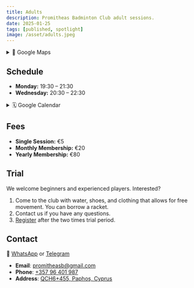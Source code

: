 ```yaml
---
title: Adults
description: Promitheas Badminton Club adult sessions.
date: 2025-01-25
tags: [published, spotlight]
image: /asset/adults.jpeg
---
```


<details>
  <summary>📍 Google Maps</summary>
  <iframe loading="lazy" title="promitheas google maps location" src="https://www.google.com/maps/embed?pb=!1m14!1m8!1m3!1d30969.00727662486!2d32.38969882402512!3d34.78775045525753!3m2!1i1024!2i768!4f13.1!3m3!1m2!1s0x14e706f987855cfd%3A0x1c8bf15674db946f!2sPromitheas%20Badminton%20Club!5e0!3m2!1sen!2s!4v1682168635664!5m2!1sen!2s" width="600" height="450" style="border:0" allowfullscreen="" referrerpolicy="no-referrer-when-downgrade"></iframe>
</details>

## Schedule

- **Monday:** 19:30 – 21:30
- **Wednesday:** 20:30 – 22:30

<details>
  <summary>🗓️ Google Calendar</summary>
  <iframe loading="lazy" title="Adults Calendar" src="https://calendar.google.com/calendar/embed?src=d0dc61182ea51b9e4df978b26caac2ee050a96c42c3c0ecb854765cac72db29e%40group.calendar.google.com&amp;ctz=Asia%2FNicosia&amp;hl={{lang}}&mode=AGENDA" style="border:0" width="100%" height="600" frameborder="0" scrolling="no"></iframe>
</details>

## Fees

- **Single Session:** €5
- **Monthly Membership:** €20
- **Yearly Membership:** €80

## Trial

We welcome beginners and experienced players. Interested?

1. Come to the club with water, shoes, and clothing that allows for free movement. You can borrow a racket.
2. Contact us if you have any questions.
3. [Register](https://forms.gle/VRGHEMKVAUHnC435A) after the two times trial period.

## Contact

💬 [WhatsApp](https://chat.whatsapp.com/LDX0gEpeyzB2VzV7EgThvE) or [Telegram](https://t.me/promitheas_badminton_club_trial/3)

- **Email**: [promitheasb@gmail.com](mailto:promitheasb@gmail.com)
- **Phone**: [+357 96 401 987](tel:+35796401987)
- **Address**: [QCH6+455, Paphos, Cyprus](https://www.google.com/maps/dir/?api=1&destination=Promitheas+Badminton+Club)
